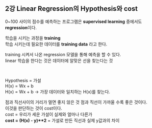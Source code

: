 ## 2강 Linear Regression의 Hypothesis와 cost

0~100 사이의 점수를 예측하는 프로그램은 <b>supervised learning</b> 중에서도 <b>regression</b>이다.

학습을 시키는 과정을 <b>training</b><br>
학습 시키는데 필요한 데이터를 <b>training data</b> 라고 한다.<br>
  <p>training 시켜서 나온 regression 모델을 통해 예측을 할 수 있다.<br>
  linear 학습을 한다는 것은 데이터에 알맞은 선을 찾는다는 것</p><br>

Hypothesis = 가설<br>
H(x) = Wx + b<br>
H(x) = Wx + b -> 가장 데이터와 일치하는 H(x)를 찾는다.<br>

점과 직선사이의 거리가 멀면 좋지 않은 것 점과 직선이 가까울 수록 좋은 것이다.<br>
이것을 판단하는 것이 cost이다.<br>
cost = 우리가 세운 가설이 실제와 얼마나 다른가<br>
<b>cost = (H(x) - y)**2</b> = 가설로 만든 직선과 실제 y값과의 차이 <br>
